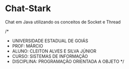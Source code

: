 # Chat-Stark
Chat em Java utilizando os conceitos de Socket e Thread

/*
 * UNIVERSIDADE ESTADUAL DE GOIÁS
 * PROF: MÁRCIO 
 * ALUNO: CLEITON ALVES E SILVA JÚNIOR
 * CURSO: SISTEMAS DE INFORMAÇÃO 
 *  DISCIPLINA: PROGRAMAÇÃO ORIENTADA A OBJETO
*/
